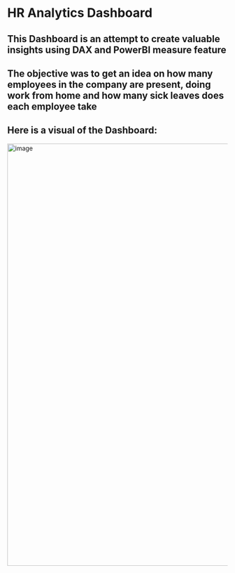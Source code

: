 # HR Analytics Dashboard

## This Dashboard is an attempt to create valuable insights using DAX and PowerBI measure feature

## The objective was to get an idea on how many employees in the company are present, doing work from home and how many sick leaves does each employee take 



## Here is a visual of the Dashboard:
<img width="962" alt="image" src="https://github.com/shruthikolan-09/data/assets/173025250/a808ae2d-ddd3-4eb3-a09c-99a942aeb48f">
